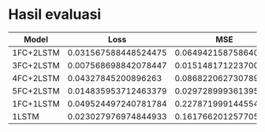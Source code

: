 # Hasil evaluasi


Model | Loss | MSE | Muter | zig-zag
--- | --- | --- | --- | ---
1FC+2LSTM | 0.031567588448524475 |  0.06494215875864029 |  |
3FC+2LSTM | 0.007568698842078447 | 0.015148171223700047 | 0.7618940472602844 | 1.041634440422058
4FC+2LSTM | 0.04327845200896263 | 0.08682206273078918 | 0.8050433993339539 | 0.6849240660667419
5FC+2LSTM | 0.014835953712463379 | 0.029728999361395836 | 0.54059237241745 | 0.8792131543159485
1FC+1LSTM | 0.049524497240781784 | 0.22787199914455414 |  |
1LSTM | 0.023027976974844933 | 0.1617662012577057 |  |